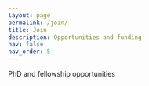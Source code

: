 ```yaml
---
layout: page
permalink: /join/
title: Join
description: Opportunities and funding
nav: false
nav_order: 5
---
```


PhD and fellowship opportunities
